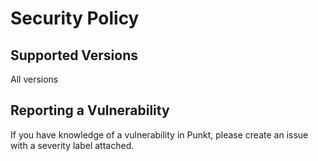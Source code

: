 # Security Policy

## Supported Versions

All versions

## Reporting a Vulnerability

If you have knowledge of a vulnerability in Punkt, please create an issue with a severity label attached.
